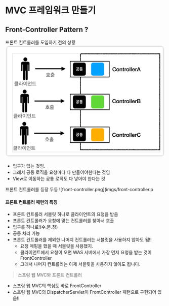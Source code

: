 #  MVC 프레임워크 만들기

## Front-Controller Pattern ?

프론트 컨트롤러를 도입하기 전의 상황
![before-front-controller.png](imgs/before-front-controller.png)

- 입구가 없는 것임.
- 그래서 공통 로직을 요청마다 다 만들어야한다는 것임
- View로 이동하는 공통 로직도 다 넣어야 한다는 것


프론트 컨트롤러를 등장 두둥
![front-controller.png](imgs/front-controller.p

#### 프론트 컨트롤러 패턴의 특징
- 프론트 컨트롤러 서블릿 하나로 클라이언트의 요청을 받음
- 프론트 컨트롤러가 요청에 맞는 컨트롤러를 찾아서 호출
- 입구를 하나로!(수.문.장)
- 공통 처리 가능
- 프론트 컨트롤러를 제외한 나머지 컨트롤러는 서블릿을 사용하지 않아도 됨!!
    - 요청 매핑을 했을 때 서블릿을 사용했지.
    - 클라이언트에서 요청이 오면 WAS 서버에서 가장 먼저 요청을 받는 것이 FrontController
    - 그래서 나머지 컨트롤러는 이제 서블릿을 사용하지 않아도 됩니다.
    

> 스프링 웹 MVC와 프론트 컨트롤러
- 스프링 웹 MVC의 핵심도 바로 FrontController
- 스프링 웹 MVC의 DispatcherServlet이 FrontController 패턴으로 구현되어 있음!!

